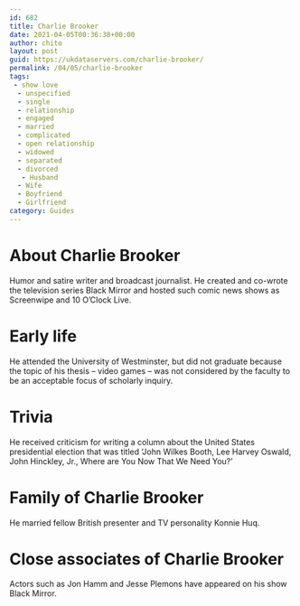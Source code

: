 ```yaml
---
id: 682
title: Charlie Brooker
date: 2021-04-05T00:36:38+00:00
author: chito
layout: post
guid: https://ukdataservers.com/charlie-brooker/
permalink: /04/05/charlie-brooker
tags:
 - show love
  - unspecified
  - single
  - relationship
  - engaged
  - married
  - complicated
  - open relationship
  - widowed
  - separated
  - divorced
   - Husband
  - Wife
  - Boyfriend
  - Girlfriend
category: Guides
---
```




  
  
#  About Charlie Brooker
                  
                  
                  
Humor and satire writer and broadcast journalist. He created and co-wrote the television series Black Mirror and hosted such comic news shows as Screenwipe and 10 O&#8217;Clock Live.
                  
                
                
                
# Early life
                  
                  
                  
He attended the University of Westminster, but did not graduate because the topic of his thesis &#8211; video games &#8211; was not considered by the faculty to be an acceptable focus of scholarly inquiry.
                  
                
                
                
# Trivia
                  
                  
                  
He received criticism for writing a column about the United States presidential election that was titled &#8216;John Wilkes Booth, Lee Harvey Oswald, John Hinckley, Jr., Where are You Now That We Need You?&#8217;
                  
                
                
                
# Family of Charlie Brooker
                  
                  
                  
He married fellow British presenter and TV personality Konnie Huq.
                  
                
                
                
# Close associates of Charlie Brooker
                  
                  
                  
Actors such as Jon Hamm and Jesse Plemons have appeared on his show Black Mirror.
                  
                
              
            
          
          
          
    
    
  
